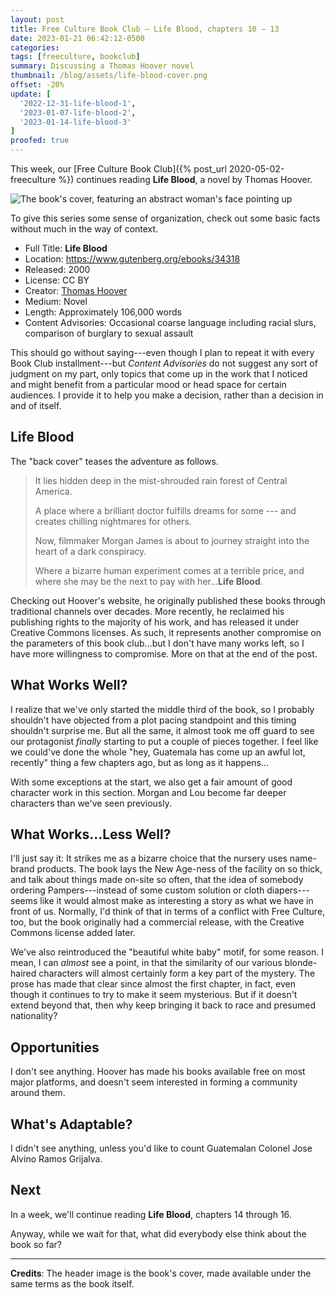 ```yaml
---
layout: post
title: Free Culture Book Club — Life Blood, chapters 10 – 13
date: 2023-01-21 06:42:12-0500
categories:
tags: [freeculture, bookclub]
summary: Discussing a Thomas Hoover novel
thumbnail: /blog/assets/life-blood-cover.png
offset: -20%
update: [
  '2022-12-31-life-blood-1',
  '2023-01-07-life-blood-2',
  '2023-01-14-life-blood-3'
]
proofed: true
---
```


This week, our [Free Culture Book Club]({% post_url 2020-05-02-freeculture %}) continues reading **Life Blood**, a novel by Thomas Hoover.

![The book's cover, featuring an abstract woman's face pointing up](/blog/assets/life-blood-cover.png "Out of the...something or other.")

To give this series some sense of organization, check out some basic facts without much in the way of context.

 * Full Title:  **Life Blood**
 * Location:  <https://www.gutenberg.org/ebooks/34318>
 * Released:  2000
 * License:  CC BY
 * Creator:  [Thomas Hoover](https://www.thomashoover.info/index.htm)
 * Medium:  Novel
 * Length:  Approximately 106,000 words
 * Content Advisories:  Occasional coarse language including racial slurs, comparison of burglary to sexual assault

This should go without saying---even though I plan to repeat it with every Book Club installment---but *Content Advisories* do not suggest any sort of judgment on my part, only topics that come up in the work that I noticed and might benefit from a particular mood or head space for certain audiences.  I provide it to help you make a decision, rather than a decision in and of itself.

## Life Blood

The "back cover" teases the adventure as follows.

 > It lies hidden deep in the mist-shrouded rain forest of Central America.
 >
 > A place where a brilliant doctor fulfills dreams for some --- and creates chilling nightmares for others.
 >
 > Now, filmmaker Morgan James is about to journey straight into the heart of a dark conspiracy.
 >
 > Where a bizarre human experiment comes at a terrible price, and where she may be the next to pay with her...**Life Blood**.

Checking out Hoover's website, he originally published these books through traditional channels over decades.  More recently, he reclaimed his publishing rights to the majority of his work, and has released it under Creative Commons licenses.  As such, it represents another compromise on the parameters of this book club...but I don't have many works left, so I have more willingness to compromise.  More on that at the end of the post.

## What Works Well?

I realize that we've only started the middle third of the book, so I probably shouldn't have objected from a plot pacing standpoint and this timing shouldn't surprise me.  But all the same, it almost took me off guard to see our protagonist *finally* starting to put a couple of pieces together.  I feel like we could've done the whole "hey, Guatemala has come up an awful lot, recently" thing a few chapters ago, but as long as it happens...

With some exceptions at the start, we also get a fair amount of good character work in this section.  Morgan and Lou become far deeper characters than we've seen previously.

## What Works...Less Well?

I'll just say it:  It strikes me as a bizarre choice that the nursery uses name-brand products.  The book lays the New Age-ness of the facility on so thick, and talk about things made on-site so often, that the idea of somebody ordering Pampers---instead of some custom solution or cloth diapers---seems like it would almost make as interesting a story as what we have in front of us.  Normally, I'd think of that in terms of a conflict with Free Culture, too, but the book originally had a commercial release, with the Creative Commons license added later.

We've also reintroduced the "beautiful white baby" motif, for some reason.  I mean, I can *almost* see a point, in that the similarity of our various blonde-haired characters will almost certainly form a key part of the mystery.  The prose has made that clear since almost the first chapter, in fact, even though it continues to try to make it seem mysterious.  But if it doesn't extend beyond that, then why keep bringing it back to race and presumed nationality?

## Opportunities

I don't see anything.  Hoover has made his books available free on most major platforms, and doesn't seem interested in forming a community around them.

## What's Adaptable?

I didn't see anything, unless you'd like to count Guatemalan Colonel Jose Alvino Ramos Grijalva.

## Next

In a week, we'll continue reading **Life Blood**, chapters 14 through 16.

Anyway, while we wait for that, what did everybody else think about the book so far?

* * *

**Credits**:  The header image is the book's cover, made available under the same terms as the book itself.
